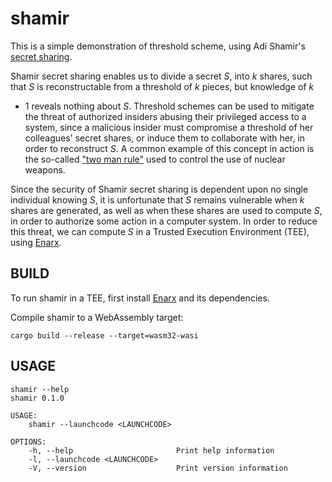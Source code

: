 # shamir

This is a simple demonstration of threshold scheme, using Adi Shamir's [secret
sharing](http://web.mit.edu/6.857/OldStuff/Fall03/ref/Shamir-HowToShareASecret.pdf).

Shamir secret sharing enables us to divide a secret *S*, into *k* shares, such
that *S* is reconstructable from a threshold of *k* pieces, but knowledge of *k*
- 1 reveals nothing about *S*. Threshold schemes can be used to mitigate the
threat of authorized insiders abusing their privileged access to a system, since
a malicious insider must compromise a threshold of her colleagues' secret
shares, or induce them to collaborate with her, in order to reconstruct *S*. A
common example of this concept in action is the so-called ["two man
rule"](https://en.wikipedia.org/wiki/Two-man_rule) used to control the use of
nuclear weapons.

Since the security of Shamir secret sharing is dependent upon no single
individual knowing *S*, it is unfortunate that *S* remains vulnerable when *k*
shares are generated, as well as when these shares are used to compute *S*, in
order to authorize some action in a computer system. In order to reduce this
threat, we can compute *S* in a Trusted Execution Environment (TEE), using
[Enarx](https://enarx.dev/).

## BUILD

To run shamir in a TEE, first install
[Enarx](https://enarx.dev/docs/Installation/Introduction) and its dependencies.

Compile shamir to a WebAssembly target:

`cargo build --release --target=wasm32-wasi`

## USAGE

```
shamir --help
shamir 0.1.0

USAGE:
    shamir --launchcode <LAUNCHCODE>

OPTIONS:
    -h, --help                       Print help information
    -l, --launchcode <LAUNCHCODE>    
    -V, --version                    Print version information
```
